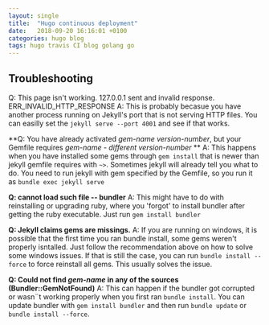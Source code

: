 ```yaml
---
layout: single
title:  "Hugo continuous deployment"
date:   2018-09-20 16:16:01 +0100
categories: hugo blog
tags: hugo travis CI blog golang go
---
```




## Troubleshooting
Q: This page isn't working. 127.0.0.1 sent and invalid response. ERR_INVALID_HTTP_RESPONSE
A: This is probably becasue you have another process running on Jekyll's port that is not serving HTTP files. You can easilly set the `jekyll serve --port 4001` and see if that works.

**Q: You have already activated *gem-name version-number*, but your Gemfile requires *gem-name - different version-number* **
A: This happens when you have installed some gems through `gem install` that is newer than jekyll gemfile requires with `~>`. Sometimes jekyll will already tell you what to do. You need to run jekyll with gem specified by the Gemfile, so you run it as `bundle exec jekyll serve`

**Q: cannot load such file -- bundler**
A: This might have to do with reinstalling or upgrading ruby, where you 'forgot' to install bundler after getting the ruby executable. Just run `gem install bundler`

**Q: Jekyll claims gems are missings.**
A: If you are running on windows, it is possible that the first time you ran bundle install, some gems weren't properly isntalled. Just follow the recommendation above on how to solve some windows issues. If that is still the case, you can run `bundle install --force` to force reinstall all gems. This usually solves the issue.

**Q: Could not find *gem-name* in any of the sources (Bundler::GemNotFound)**
A: This can happen if the bundler got corrupted or wasn¨t working properly when you first ran `bundle install`. You can update bundler with `gem install bundler` and then run `bundle update` or `bundle install --force`.
